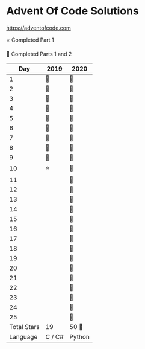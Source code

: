 # Advent Of Code Solutions

<https://adventofcode.com>

:star: Completed Part 1

:star2: Completed Parts 1 and 2

| Day  | 2019    | 2020    |
| ---- | ------- | ------- |
| 1    | :star2: | :star2: |
| 2    | :star2: | :star2: |
| 3    | :star2: | :star2: |
| 4    | :star2: | :star2: |
| 5    | :star2: | :star2: |
| 6    | :star2: | :star2: |
| 7    | :star2: | :star2: |
| 8    | :star2: | :star2: |
| 9    | :star2: | :star2: |
| 10   | :star:  | :star2: |
| 11   |         | :star2: |
| 12   |         | :star2: |
| 13   |         | :star2: |
| 14   |         | :star2: |
| 15   |         | :star2: |
| 16   |         | :star2: |
| 17   |         | :star2: |
| 18   |         | :star2: |
| 19   |         | :star2: |
| 20   |         | :star2: |
| 21   |         | :star2: |
| 22   |         | :star2: |
| 23   |         | :star2: |
| 24   |         | :star2: |
| 25   |         | :star2: |
| Total Stars | 19 | 50 :tada: |
| Language | C / C# | Python |
